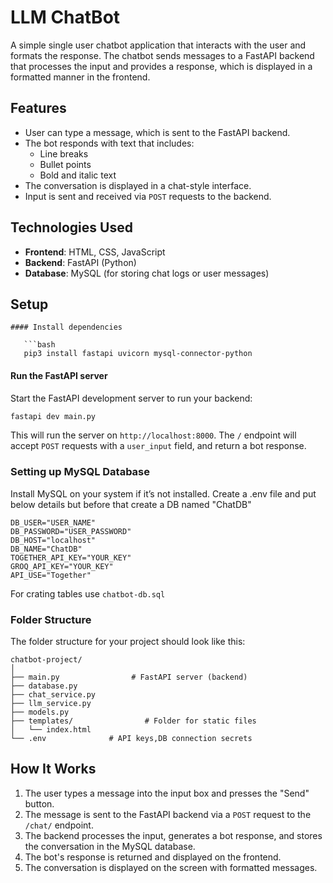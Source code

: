 
# LLM ChatBot

A simple single user chatbot application that interacts with the user and formats the response.
The chatbot sends messages to a FastAPI backend that processes the input and provides a response, which is displayed in a formatted manner in the frontend.

## Features

- User can type a message, which is sent to the FastAPI backend.
- The bot responds with text that includes:
  - Line breaks
  - Bullet points
  - Bold and italic text
- The conversation is displayed in a chat-style interface.
- Input is sent and received via `POST` requests to the backend.

## Technologies Used

- **Frontend**: HTML, CSS, JavaScript
- **Backend**: FastAPI (Python)
- **Database**: MySQL (for storing chat logs or user messages)

## Setup


```
#### Install dependencies

   ```bash
   pip3 install fastapi uvicorn mysql-connector-python
   ```

#### Run the FastAPI server

Start the FastAPI development server to run your backend:

```bash
fastapi dev main.py
```

This will run the server on `http://localhost:8000`. The `/` endpoint will accept `POST` requests with a `user_input` field, and return a bot response.

### Setting up MySQL Database

Install MySQL on your system if it’s not installed. Create a .env file and put below details but before that create a DB named "ChatDB"

```
DB_USER="USER_NAME"
DB_PASSWORD="USER_PASSWORD"
DB_HOST="localhost"
DB_NAME="ChatDB"
TOGETHER_API_KEY="YOUR_KEY"
GROQ_API_KEY="YOUR_KEY"
API_USE="Together"
```
For crating tables use ```chatbot-db.sql```

### Folder Structure

The folder structure for your project should look like this:

```
chatbot-project/
│
├── main.py                # FastAPI server (backend)
├── database.py
├── chat_service.py
├── llm_service.py
├── models.py   
├── templates/                # Folder for static files 
│   └── index.html           
└── .env              # API keys,DB connection secrets
```




## How It Works

1. The user types a message into the input box and presses the "Send" button.
2. The message is sent to the FastAPI backend via a `POST` request to the `/chat/` endpoint.
3. The backend processes the input, generates a bot response, and stores the conversation in the MySQL database.
4. The bot's response is returned and displayed on the frontend.
5. The conversation is displayed on the screen with formatted messages.






